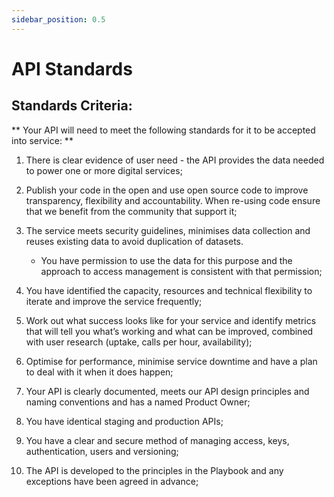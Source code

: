 ```yaml
---
sidebar_position: 0.5
---
```

# API Standards

## Standards Criteria:

** Your API will need to meet the following standards for it to be accepted into service: **

1. There is clear evidence of user need - the API provides the data needed to power one or more digital services;

2. Publish your code in the open and use open source code to improve transparency, flexibility and accountability.  When re-using code ensure that we benefit from the community that support it;

3. The service meets security guidelines, minimises data collection and reuses existing data to avoid duplication of datasets.
    * You have permission to use the data for this purpose and the approach to access management is consistent with that permission;

4. You have identified the capacity, resources and technical flexibility to iterate and improve the service frequently;

5. Work out what success looks like for your service and identify metrics that will tell you what’s working and what can be improved, combined with user research (uptake, calls per hour, availability);

6. Optimise for performance, minimise service downtime and have a plan to deal with it when it does happen;

7. Your API is clearly documented, meets our API design principles and naming conventions and has a named Product Owner;

8. You have identical staging and production APIs;

9. You have a clear and secure method of managing access, keys, authentication, users and versioning;

10. The API is developed to the principles in the Playbook and any exceptions have been agreed in advance;
